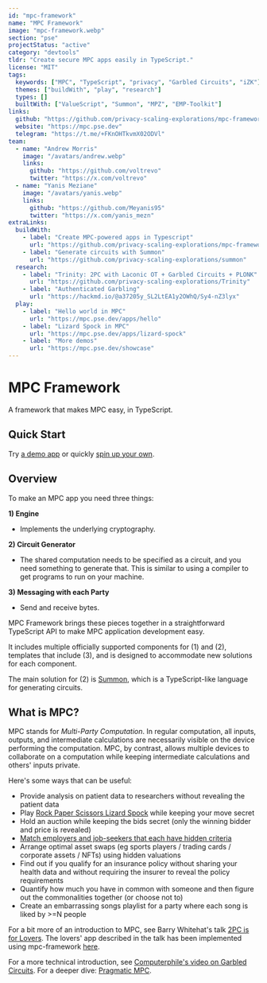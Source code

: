 ```yaml
---
id: "mpc-framework"
name: "MPC Framework"
image: "mpc-framework.webp"
section: "pse"
projectStatus: "active"
category: "devtools"
tldr: "Create secure MPC apps easily in TypeScript."
license: "MIT"
tags:
  keywords: ["MPC", "TypeScript", "privacy", "Garbled Circuits", "iZK"]
  themes: ["buildWith", "play", "research"]
  types: []
  builtWith: ["ValueScript", "Summon", "MPZ", "EMP-Toolkit"]
links:
  github: "https://github.com/privacy-scaling-explorations/mpc-framework"
  website: "https://mpc.pse.dev"
  telegram: "https://t.me/+FKnOHTkvmX02ODVl"
team:
  - name: "Andrew Morris"
    image: "/avatars/andrew.webp"
    links:
      github: "https://github.com/voltrevo"
      twitter: "https://x.com/voltrevo"
  - name: "Yanis Meziane"
    image: "/avatars/yanis.webp"
    links:
      github: "https://github.com/Meyanis95"
      twitter: "https://x.com/yanis_mezn"
extraLinks:
  buildWith:
    - label: "Create MPC-powered apps in Typescript"
      url: "https://github.com/privacy-scaling-explorations/mpc-framework"
    - label: "Generate circuits with Summon"
      url: "https://github.com/privacy-scaling-explorations/summon"
  research:
    - label: "Trinity: 2PC with Laconic OT + Garbled Circuits + PLONK"
      url: "https://github.com/privacy-scaling-explorations/Trinity"
    - label: "Authenticated Garbling"
      url: "https://hackmd.io/@a37205y_SL2LtEA1y2OWhQ/Sy4-nZ3lyx"
  play:
    - label: "Hello world in MPC"
      url: "https://mpc.pse.dev/apps/hello"
    - label: "Lizard Spock in MPC"
      url: "https://mpc.pse.dev/apps/lizard-spock"
    - label: "More demos"
      url: "https://mpc.pse.dev/showcase"
---
```


# MPC Framework

A framework that makes MPC easy, in TypeScript.

## Quick Start

Try [a demo app](https://mpc.pse.dev/apps/hello) or quickly [spin up your own](https://github.com/privacy-scaling-explorations/mpc-framework?tab=readme-ov-file#usage-guide).

## Overview

To make an MPC app you need three things:

**1) Engine**

- Implements the underlying cryptography.

**2) Circuit Generator**

- The shared computation needs to be specified as a circuit, and you need something to generate
  that. This is similar to using a compiler to get programs to run on your machine.

**3) Messaging with each Party**

- Send and receive bytes.

MPC Framework brings these pieces together in a straightforward TypeScript API to make MPC
application development easy.

It includes multiple officially supported components for (1) and (2), templates that include (3),
and is designed to accommodate new solutions for each component.

The main solution for (2) is [Summon](https://github.com/privacy-scaling-explorations/summon), which is a TypeScript-like
language for generating circuits.

## What is MPC?

MPC stands for _Multi-Party Computation_. In regular computation, all inputs,
outputs, and intermediate calculations are necessarily visible on the device
performing the computation. MPC, by contrast, allows multiple devices to
collaborate on a computation while keeping intermediate calculations and others'
inputs private.

Here's some ways that can be useful:

- Provide analysis on patient data to researchers without revealing the patient data
- Play [Rock Paper Scissors Lizard Spock](https://github.com/privacy-scaling-explorations/mpc-lizard-spock) while keeping your move secret
- Hold an auction while keeping the bids secret (only the winning bidder and price is revealed)
- [Match employers and job-seekers that each have hidden criteria](https://github.com/cursive-team/pz-hiring)
- Arrange optimal asset swaps (eg sports players / trading cards / corporate assets / NFTs) using hidden valuations
- Find out if you qualify for an insurance policy without sharing your health data and without requiring the insurer to reveal the policy requirements
- Quantify how much you have in common with someone and then figure out the commonalities together (or choose not to)
- Create an embarrassing songs playlist for a party where each song is liked by >=N people

For a bit more of an introduction to MPC, see Barry Whitehat's talk
[2PC is for Lovers](https://www.youtube.com/watch?v=PzcDqegGoKI). The
lovers' app described in the talk has been implemented using mpc-framework
[here](https://mpc.pse.dev/apps/2pc-is-for-lovers).

For a more technical introduction, see [Computerphile's video on Garbled Circuits](https://www.youtube.com/watch?v=FMZ-HARN0gI). For a deeper dive: [Pragmatic MPC](https://securecomputation.org/).

